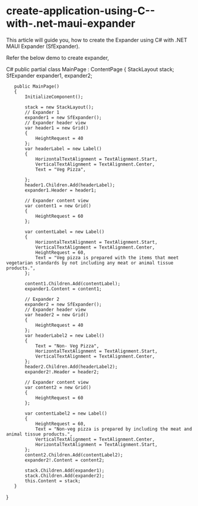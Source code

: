 # create-application-using-C--with-.net-maui-expander
This article will guide you, how to create the Expander using C# with .NET MAUI Expander (SfExpander).

Refer the below demo to create expander,

C#
  public partial class MainPage : ContentPage
   {
       StackLayout stack;
       SfExpander expander1, expander2;

       public MainPage()
       {
           InitializeComponent();

           stack = new StackLayout();
           // Expander 1
           expander1 = new SfExpander();
           // Expander header view
           var header1 = new Grid()
           {
               HeightRequest = 40
           };
           var headerLabel = new Label()
           {
               HorizontalTextAlignment = TextAlignment.Start,
               VerticalTextAlignment = TextAlignment.Center,
               Text = "Veg Pizza",

           };
           header1.Children.Add(headerLabel);
           expander1.Header = header1;

           // Expander content view
           var content1 = new Grid()
           {
               HeightRequest = 60
           };

           var contentLabel = new Label()
           {
               HorizontalTextAlignment = TextAlignment.Start,
               VerticalTextAlignment = TextAlignment.Center,
               HeightRequest = 60,
               Text = "Veg pizza is prepared with the items that meet vegetarian standards by not including any meat or animal tissue products.",
           };

           content1.Children.Add(contentLabel);
           expander1.Content = content1;

           // Expander 2
           expander2 = new SfExpander();
           // Expander header view
           var header2 = new Grid()
           {
               HeightRequest = 40
           };
           var headerLabel2 = new Label()
           {
               Text = "Non- Veg Pizza",
               HorizontalTextAlignment = TextAlignment.Start,
               VerticalTextAlignment = TextAlignment.Center,
           };
           header2.Children.Add(headerLabel2);
           expander2!.Header = header2;

           // Expander content view
           var content2 = new Grid()
           {
               HeightRequest = 60
           };

           var contentLabel2 = new Label()
           {
               HeightRequest = 60,
               Text = "Non-veg pizza is prepared by including the meat and animal tissue products.",
               VerticalTextAlignment = TextAlignment.Center,
               HorizontalTextAlignment = TextAlignment.Start,
           };
           content2.Children.Add(contentLabel2);
           expander2!.Content = content2;

           stack.Children.Add(expander1);
           stack.Children.Add(expander2);
           this.Content = stack;
       }
   }
